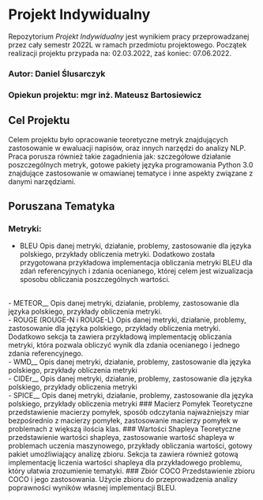 # Projekt Indywidualny
Repozytorium _Projekt Indywidualny_ jest wynikiem pracy przeprowadzanej przez cały semestr 2022L w ramach przedmiotu projektowego. Początek realizacji projektu przypada na: 02.03.2022, zaś koniec: 07.06.2022.

### Autor: Daniel Ślusarczyk
### Opiekun projektu: mgr inż. Mateusz Bartosiewicz

## Cel Projektu
Celem projektu było opracowanie teoretyczne metryk znajdujących zastosowanie w ewaluacji napisów, oraz innych narzędzi do analizy NLP. Praca porusza również takie zagadnienia jak: szczegółowe działanie poszczególnych metryk, gotowe pakiety języka programowania Python 3.0 znajdujące zastosowanie w omawianej tematyce i inne aspekty związane z danymi narzędziami.

## Poruszana Tematyka
### Metryki:
- BLEU
Opis danej metryki, działanie, problemy, zastosowanie dla języka polskiego, przykłady obliczenia metryki. Dodatkowo została przygotowana przykładowa implementacja obliczania metryki BLEU dla zdań referencyjnych i zdania ocenianego, której celem jest wizualizacja sposobu obliczania poszczególnych wartości.
<br />
- METEOR__
Opis danej metryki, działanie, problemy, zastosowanie dla języka polskiego, przykłady obliczenia metryki.
<br />
- ROUGE (ROUGE-N i ROUGE-L)
Opis danej metryki, działanie, problemy, zastosowanie dla języka polskiego, przykłady obliczenia metryki. Dodatkowo sekcja ta zawiera przykładową implementację obliczania metryki, która pozwala obliczyć wynik dla zdania ocenianego i jednego zdania referencyjnego.
<br />
- WMD__
Opis danej metryki, działanie, problemy, zastosowanie dla języka polskiego, przykłady obliczenia metryki
<br />
- CIDEr__
Opis danej metryki, działanie, problemy, zastosowanie dla języka polskiego, przykłady obliczenia metryki
<br />
- SPICE__
Opis danej metryki, działanie, problemy, zastosowanie dla języka polskiego, przykłady obliczenia metryki
### Macierz Pomyłek
Teoretyczne przedstawienie macierzy pomyłek, sposób odczytania najważniejszy miar bezpośrednio z macierzy pomyłek, zastosowanie macierzy pomyłek w problemach z większą ilościa klas.
### Wartości Shapleya
Teoretyczne przedstawienie wartości shapleya, zastosowanie wartość shapleya w problemach uczenia maszynowego, przykłady obliczania wartości, gotowy pakiet umożliwiający analizę zbioru. Sekcja ta zawiera również gotową implementację liczenia wartości shapleya dla przykładowego problemu, który ułatwia zrozumienie tematyki.
### Zbiór COCO
Przedstawienie zbioru COCO i jego zastosowania. Użycie zbioru do przeprowadzenia analizy poprawności wyników własnej implementacji BLEU.
